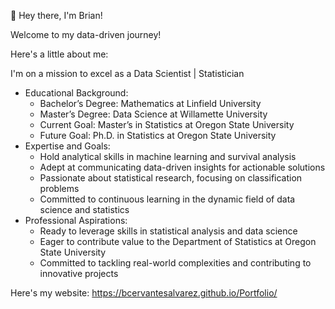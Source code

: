 👋 Hey there, I'm Brian!

Welcome to my data-driven journey!

Here's a little about me:

I'm on a mission to excel as a Data Scientist | Statistician
- Educational Background:
  - Bachelor’s Degree: Mathematics at Linfield University
  - Master’s Degree: Data Science at Willamette University
  - Current Goal: Master’s in Statistics at Oregon State University
  - Future Goal: Ph.D. in Statistics at Oregon State University
- Expertise and Goals:
  - Hold analytical skills in machine learning and survival analysis
  - Adept at communicating data-driven insights for actionable solutions
  - Passionate about statistical research, focusing on classification problems
  - Committed to continuous learning in the dynamic field of data science and statistics
- Professional Aspirations:
  - Ready to leverage skills in statistical analysis and data science
  - Eager to contribute value to the Department of Statistics at Oregon State University
  - Committed to tackling real-world complexities and contributing to innovative projects

Here's my website: https://bcervantesalvarez.github.io/Portfolio/
<!---
bcervantesalvarez/bcervantesalvarez is a ✨ special ✨ repository because its `README.md` (this file) appears on your GitHub profile.
You can click the Preview link to take a look at your changes.
--->

